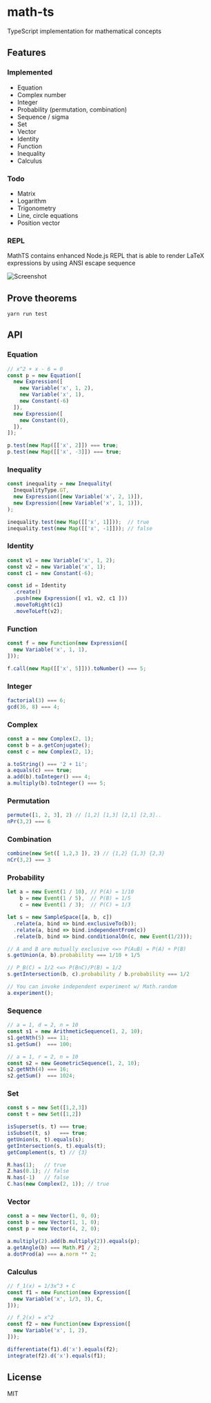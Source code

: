 # math-ts

TypeScript implementation for mathematical concepts

## Features
### Implemented
- Equation
- Complex number
- Integer
- Probability (permutation, combination)
- Sequence / sigma
- Set
- Vector
- Identity
- Function
- Inequality
- Calculus

### Todo
- Matrix
- Logarithm
- Trigonometry
- Line, circle equations
- Position vector

### REPL
MathTS contains enhanced Node.js REPL that is able to render LaTeX expressions by using ANSI escape sequence

![Screenshot](https://user-images.githubusercontent.com/19276905/99181743-da2c7100-2773-11eb-9c11-8f915f54bea3.png)


## Prove theorems
```
yarn run test
```

## API

### Equation

```ts
// x^2 + x - 6 = 0
const p = new Equation([
  new Expression([
    new Variable('x', 1, 2),
    new Variable('x', 1),
    new Constant(-6)
  ]),
  new Expression([
    new Constant(0),
  ]),
]);

p.test(new Map([['x', 2]]) === true;
p.test(new Map([['x', -3]]) === true;
```

### Inequality

```ts
const inequality = new Inequality(
  InequalityType.GT,
  new Expression([new Variable('x', 2, 1)]),
  new Expression([new Variable('x', 1, 1)]),
);

inequality.test(new Map([['x', 1]]));  // true
inequality.test(new Map([['x', -1]])); // false
```

### Identity

```ts
const v1 = new Variable('x', 1, 2);
const v2 = new Variable('x', 1);
const c1 = new Constant(-6);

const id = Identity
  .create()
  .push(new Expression([ v1, v2, c1 ]))
  .moveToRight(c1)
  .moveToLeft(v2);
```

### Function

```ts
const f = new Function(new Expression([
  new Variable('x', 1, 1),
]));

f.call(new Map([['x', 5]])).toNumber() === 5;
```

### Integer

```ts
factorial(3) === 6;
gcd(36, 8) === 4;
```

### Complex

```ts
const a = new Complex(2, 1);
const b = a.getConjugate();
const c = new Complex(2, 1);

a.toString() === '2 + 1i';
a.equals(c) === true;
a.add(b).toInteger() === 4;
a.multiply(b).toInteger() === 5;
```

### Permutation

```ts
permute([1, 2, 3], 2) // [1,2] [1,3] [2,1] [2,3]..
nPr(3,2) === 6
```

### Combination 

```ts
combine(new Set([ 1,2,3 ]), 2) // {1,2} {1,3} {2,3}
nCr(3,2) === 3
```

### Probability

```ts
let a = new Event(1 / 10), // P(A) = 1/10
    b = new Event(1 / 5),  // P(B) = 1/5
    c = new Event(1 / 3);  // P(C) = 1/3

let s = new SampleSpace([a, b, c])
  .relate(a, bind => bind.exclusiveTo(b));
  .relate(a, bind => bind.independentFrom(c))
  .relate(b, bind => bind.conditionalOn(c, new Event(1/2)));

// A and B are mutually exclusive <=> P(A∪B) = P(A) + P(B)
s.getUnion(a, b).probability === 1/10 + 1/5

// P_B(C) = 1/2 <=> P(B∩C)/P(B) = 1/2
s.getIntersection(b, c).probability / b.probability === 1/2

// You can invoke independent experiment w/ Math.random
a.experiment();
```

### Sequence

```ts
// a = 1, d = 2, n = 10
const s1 = new ArithmeticSequence(1, 2, 10);
s1.getNth(5) === 11;
s1.getSum()  === 100;

// a = 1, r = 2, n = 10
const s2 = new GeometricSequence(1, 2, 10);
s2.getNth(4) === 16;
s2.getSum()  === 1024;
```

### Set

```ts
const s = new Set([1,2,3])
const t = new Set([1,2])

isSuperset(s, t) === true;
isSubset(t, s)   === true;
getUnion(s, t).equals(s);
getIntersection(s, t).equals(t);
getComplement(s, t) // {3}

R.has(1);   // true
Z.has(0.1); // false
N.has(-1)   // false
C.has(new Complex(2, 1)); // true
```

### Vector

```ts
const a = new Vector(1, 0, 0);
const b = new Vector(1, 1, 0);
const p = new Vector(4, 2, 0);

a.multiply(2).add(b.multiply(2)).equals(p);
a.getAngle(b) === Math.PI / 2;
a.dotProd(a) === a.norm ** 2;
```

### Calculus

```ts
// f_1(x) = 1/3x^3 + C
const f1 = new Function(new Expression([
  new Variable('x', 1/3, 3), C,
]));

// f_2(x) = x^2
const f2 = new Function(new Expression([
  new Variable('x', 1, 2),
]));

differentiate(f1).d('x').equals(f2);
integrate(f2).d('x').equals(f1);
```

## License
MIT

